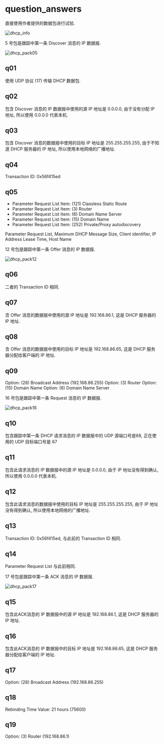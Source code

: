# question_answers

直接使用作者提供的数据包进行试验.

![dhcp_info](./images/dhcp_info.png)

5 号包是跟踪中第一条 Discover 消息的 IP 数据报.

![dhcp_pack05](./images/dhcp_pack05.png)

## q01

使用 UDP 协议 (17) 传输 DHCP 数据包.

## q02

包含 Discover 消息的 IP 数据报中使用的源 IP 地址是 0.0.0.0, 由于没有分配 IP 地址, 所以使用 0.0.0.0 代表本机.

## q03

包含 Discover 消息的数据报中使用的目标 IP 地址是 255.255.255.255, 由于不知道 DHCP 服务器的 IP 地址, 所以使用本地网络的广播地址.

## q04

Transaction ID: 0x56f415ed

## q05

- Parameter Request List Item: (121) Classless Static Route
- Parameter Request List Item: (3) Router
- Parameter Request List Item: (6) Domain Name Server
- Parameter Request List Item: (15) Domain Name
- Parameter Request List Item: (252) Private/Proxy autodiscovery

Parameter Request List, Maximum DHCP Message Size, Client identifier, IP Address Lease Time, Host Name

12 号包是跟踪中第一条 Offer 消息的 IP 数据报.

![dhcp_pack12](./images/dhcp_pack12.png)

## q06

二者的 Transaction ID 相同.

## q07

含 Offer 消息的数据报中使用的源 IP 地址是 192.168.86.1, 这是 DHCP 服务器的 IP 地址.

## q08

含 Offer 消息的数据报中使用的目标 IP 地址是 192.168.86.65, 这是 DHCP 服务器分配给客户端的 IP 地址.

## q09

Option: (28) Broadcast Address (192.168.86.255)
Option: (3) Router
Option: (15) Domain Name
Option: (6) Domain Name Server

16 号包是跟踪中第一条 Request 消息的 IP 数据报.

![dhcp_pack16](./images/dhcp_pack16.png)

## q10

包含跟踪中第一条 DHCP 请求消息的 IP 数据报中的 UDP 源端口号是68, 正在使用的 UDP 目标端口号是 67

## q11

包含此请求消息的 IP 数据报中的源 IP 地址是 0.0.0.0, 由于 IP 地址没有得到确认, 所以使用 0.0.0.0 代表本机.

## q12

包含此请求消息的数据报中使用的目标 IP 地址是 255.255.255.255, 由于 IP 地址没有得到确认, 所以使用本地网络的广播地址.

## q13

Transaction ID: 0x56f415ed, 与此前的 Transaction ID 相同.

## q14

Parameter Request List 与此前相同.

17 号包是跟踪中第一条 ACK 消息的 IP 数据报.

![dhcp_pack17](./images/dhcp_pack17.png)

## q15

包含此ACK消息的 IP 数据报中的源 IP 地址是 192.168.86.1, 这是 DHCP 服务器的 IP 地址.

## q16

包含此ACK消息的 IP 数据报中的目标 IP 地址是 192.168.86.65, 这是 DHCP 服务器分配给客户端的 IP 地址.

## q17

Option: (28) Broadcast Address (192.168.86.255)

## q18

Rebinding Time Value: 21 hours (75600)

## q19

Option: (3) Router (192.168.86.1)
